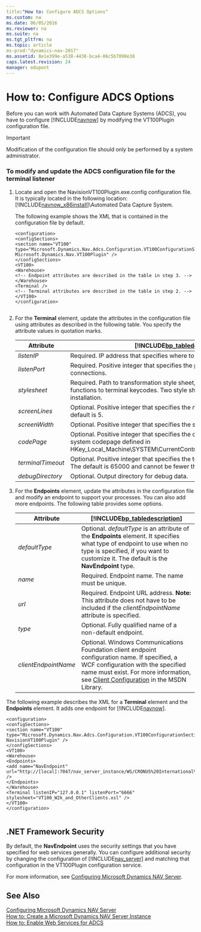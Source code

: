 ```yaml
---
title:"How to: Configure ADCS Options"
ms.custom: na
ms.date: 06/05/2016
ms.reviewer: na
ms.suite: na
ms.tgt_pltfrm: na
ms.topic: article
ms-prod:"dynamics-nav-2017"
ms.assetid: 8e1e399e-a538-4438-bca4-06c5b7090e38
caps.latest.revision: 24
manager: edupont
---
```

# How to: Configure ADCS Options
Before you can work with Automated Data Capture Systems \(ADCS\), you have to configure [!INCLUDE[navnow](includes/navnow_md.md)] by modifying the VT100Plugin configuration file.  
  
> [!IMPORTANT]  
>  Modification of the configuration file should only be performed by a system administrator.  
  
### To modify and update the ADCS configuration file for the terminal listener  
  
1.  Locate and open the NavisionVT100Plugin.exe.config configuration file. It is typically located in the following location: [!INCLUDE[navnow_x86install](includes/navnow_x86install_md.md)]\\Automated Data Capture System.  
  
     The following example shows the XML that is contained in the configuration file by default.  
  
    ```  
    <configuration>  
    <configSections>  
    <section name="VT100" type="Microsoft.Dynamics.Nav.Adcs.Configuration.VT100ConfigurationSection, Microsoft.Dynamics.Nav.VT100Plugin" />  
    </configSections>  
    <VT100>  
    <Warehouse>  
    <!-- Endpoint attributes are described in the table in step 3. -->  
    </Warehouse>  
    <Terminal />   
    <!-- Terminal attributes are described in the table in step 2. -->  
    </VT100>  
    </configuration>  
  
    ```  
  
2.  For the **Terminal** element, update the attributes in the configuration file using attributes as described in the following table. You specify the attribute values in quotation marks.  
  
    |Attribute|[!INCLUDE[bp_tabledescription](includes/bp_tabledescription_md.md)]|  
    |---------------|---------------------------------------|  
    |*listenIP*|Required. IP address that specifies where to listen for terminal connections.|  
    |*listenPort*|Required. Positive integer that specifies the port number to listen for terminal connections.|  
    |*stylesheet*|Required. Path to transformation style sheet, which transforms warehouse functions to terminal keycodes. Two style sheets are provided with the ADCS installation.|  
    |*screenLines*|Optional. Positive integer that specifies the number of screen lines. The default is 5.|  
    |*screenWidth*|Optional. Positive integer that specifies the screen width. The default is 30.|  
    |*codePage*|Optional. Positive integer that specifies the codepage. The default is the system codepage defined in HKey\_Local\_Machine\\SYSTEM\\CurrentControlSet\\Control\\Nls\\CodePage\\ACP.|  
    |*terminalTimeout*|Optional. Positive integer that specifies the terminal time\-out in milliseconds. The default is 65000 and cannot be fewer than 6000.|  
    |*debugDirectory*|Optional. Output directory for debug data.|  
  
3.  For the **Endpoints** element, update the attributes in the configuration file and modify an endpoint to support your processes. You can also add more endpoints. The following table provides some options.  
  
    |Attribute|[!INCLUDE[bp_tabledescription](includes/bp_tabledescription_md.md)]|  
    |---------------|---------------------------------------|  
    |*defaultType*|Optional. *defaultType* is an attribute of the **Endpoints** element. It specifies what type of endpoint to use when no type is specified, if you want to customize it. The default is the **NavEndpoint** type.|  
    |*name*|Required. Endpoint name. The name must be unique.|  
    |*url*|Required. Endpoint URL address. **Note:**  This attribute does not have to be included if the *clientEndpointName* attribute is specified.|  
    |*type*|Optional. Fully qualified name of a non\-default endpoint.|  
    |*clientEndpointName*|Optional. Windows Communications Foundation client endpoint configuration name. If specified, a WCF configuration with the specified name must exist. For more information, see [Client Configuration](http://go.microsoft.com/fwlink/?LinkId=260871) in the MSDN Library.|  
  
 The following example describes the XML for a **Terminal** element and the **Endpoints** element. It adds one endpoint for [!INCLUDE[navnow](includes/navnow_md.md)].  
  
```  
<configuration>  
<configSections>  
<section name="VT100" type="Microsoft.Dynamics.Nav.Adcs.Configuration.VT100ConfigurationSection, NavisionVT100Plugin" />  
</configSections>  
<VT100>  
<Warehouse>  
<Endpoints>  
<add name="NavEndpoint" url="http://[local]:7047/nav_server_instance/WS/CRONUS%20International%20Ltd/Codeunit/ADCS" />  
</Endpoints>  
</Warehouse>  
<Terminal listenIP="127.0.0.1" listenPort="6666" stylesheet="VT100_W2k_and_OtherClients.xsl" />  
</VT100>  
</configuration>  
  
```  
  
## .NET Framework Security  
 By default, the **NavEndpoint** uses the security settings that you have specified for web services generally. You can configure additional security by changing the configuration of [!INCLUDE[nav_server](includes/nav_server_md.md)] and matching that configuration in the VT100Plugin configuration service.  
  
 For more information, see [Configuring Microsoft Dynamics NAV Server](Configuring-Microsoft-Dynamics-NAV-Server.md).  
  
## See Also  
 [Configuring Microsoft Dynamics NAV Server](Configuring-Microsoft-Dynamics-NAV-Server.md)   
 [How to: Create a Microsoft Dynamics NAV Server Instance](../Topic/How%20to:%20Create%20a%20Microsoft%20Dynamics%20NAV%20Server%20Instance.md)   
 [How to: Enable Web Services for ADCS](../Topic/How%20to:%20Enable%20Web%20Services%20for%20ADCS.md)
